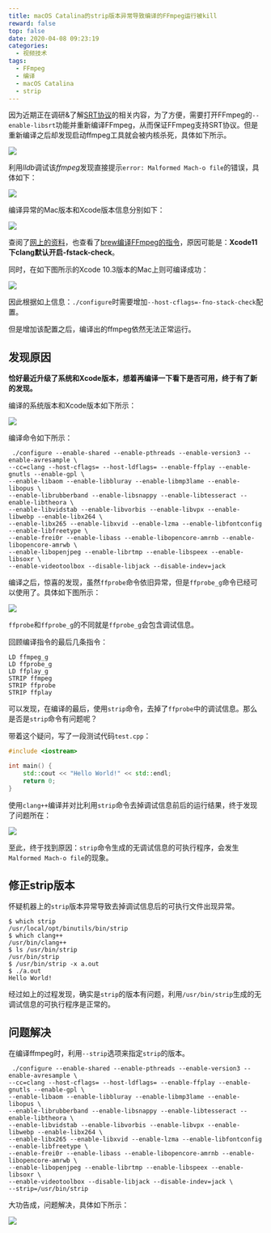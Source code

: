 ```yaml
---
title: macOS Catalina的strip版本异常导致编译的FFmpeg运行被kill
reward: false
top: false
date: 2020-04-08 09:23:19
categories: 
  - 视频技术
tags:
  - FFmpeg
  - 编译
  - macOS Catalina
  - strip
---
```


因为近期正在调研&了解[SRT协议](https://github.com/Haivision/srt)的相关内容，为了方便，需要打开FFmpeg的`--enable-libsrt`功能并重新编译FFmpeg，从而保证FFmpeg支持SRT协议。但是重新编译之后却发现启动ffmpeg工具就会被内核杀死，具体如下所示。

![](1.jpg)
<!--more-->

利用*lldb*调试该*ffmpeg*发现直接提示`error: Malformed Mach-o file`的错误，具体如下：

![](2.jpg)

编译异常的Mac版本和Xcode版本信息分别如下：

![](3.jpg)

查阅了[网上的资料](https://trac.ffmpeg.org/ticket/8073)，也查看了[brew编译FFmpeg的指令](https://github.com/Homebrew/homebrew-core/blob/master/Formula/ffmpeg.rb)，原因可能是：**Xcode11下clang默认开启-fstack-check**。

同时，在如下图所示的Xcode 10.3版本的Mac上则可编译成功：

![](4.jpg)

因此根据如上信息：`./configure`时需要增加`--host-cflags=-fno-stack-check`配置。

但是增加该配置之后，编译出的ffmpeg依然无法正常运行。

## 发现原因

**恰好最近升级了系统和Xcode版本，想着再编译一下看下是否可用，终于有了新的发现。**

编译的系统版本和Xcode版本如下所示：

![](5.jpg)

编译命令如下所示：

```
 ./configure --enable-shared --enable-pthreads --enable-version3 --enable-avresample \
--cc=clang --host-cflags= --host-ldflags= --enable-ffplay --enable-gnutls --enable-gpl \
--enable-libaom --enable-libbluray --enable-libmp3lame --enable-libopus \
--enable-librubberband --enable-libsnappy --enable-libtesseract --enable-libtheora \
--enable-libvidstab --enable-libvorbis --enable-libvpx --enable-libwebp --enable-libx264 \
--enable-libx265 --enable-libxvid --enable-lzma --enable-libfontconfig --enable-libfreetype \
--enable-frei0r --enable-libass --enable-libopencore-amrnb --enable-libopencore-amrwb \
--enable-libopenjpeg --enable-librtmp --enable-libspeex --enable-libsoxr \
--enable-videotoolbox --disable-libjack --disable-indev=jack
```

编译之后，惊喜的发现，虽然`ffprobe`命令依旧异常，但是`ffprobe_g`命令已经可以使用了。具体如下图所示：

![](6.jpg)

`ffprobe`和`ffprobe_g`的不同就是`ffprobe_g`会包含调试信息。

回顾编译指令的最后几条指令：

```
LD ffmpeg_g
LD ffprobe_g
LD ffplay_g
STRIP ffmpeg
STRIP ffprobe
STRIP ffplay
```

可以发现，在编译的最后，使用`strip`命令，去掉了`ffprobe`中的调试信息。那么是否是`strip`命令有问题呢？

带着这个疑问，写了一段测试代码`test.cpp`：

```c++
#include <iostream>

int main() {
    std::cout << "Hello World!" << std::endl;
    return 0;
}
```

使用`clang++`编译并对比利用`strip`命令去掉调试信息前后的运行结果，终于发现了问题所在：

![](7.jpg)

至此，终于找到原因：`strip`命令生成的无调试信息的可执行程序，会发生`Malformed Mach-o file`的现象。

## 修正strip版本
怀疑机器上的`strip`版本异常导致去掉调试信息后的可执行文件出现异常。

```
$ which strip
/usr/local/opt/binutils/bin/strip
$ which clang++
/usr/bin/clang++
$ ls /usr/bin/strip
/usr/bin/strip
$ /usr/bin/strip -x a.out
$ ./a.out
Hello World!
```

经过如上的过程发现，确实是`strip`的版本有问题，利用`/usr/bin/strip`生成的无调试信息的可执行程序是正常的。

## 问题解决
在编译ffmpeg时，利用`--strip`选项来指定`strip`的版本。

```
 ./configure --enable-shared --enable-pthreads --enable-version3 --enable-avresample \
--cc=clang --host-cflags= --host-ldflags= --enable-ffplay --enable-gnutls --enable-gpl \
--enable-libaom --enable-libbluray --enable-libmp3lame --enable-libopus \
--enable-librubberband --enable-libsnappy --enable-libtesseract --enable-libtheora \
--enable-libvidstab --enable-libvorbis --enable-libvpx --enable-libwebp --enable-libx264 \
--enable-libx265 --enable-libxvid --enable-lzma --enable-libfontconfig --enable-libfreetype \
--enable-frei0r --enable-libass --enable-libopencore-amrnb --enable-libopencore-amrwb \
--enable-libopenjpeg --enable-librtmp --enable-libspeex --enable-libsoxr \
--enable-videotoolbox --disable-libjack --disable-indev=jack \
--strip=/usr/bin/strip
```

大功告成，问题解决，具体如下所示：

![](8.jpg)

